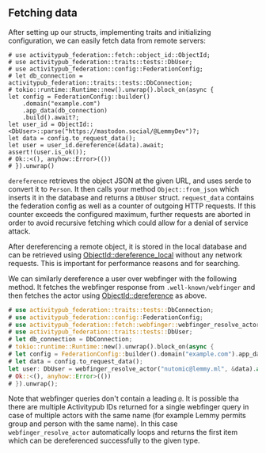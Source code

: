 ## Fetching data

After setting up our structs, implementing traits and initializing configuration, we can easily fetch data from remote servers:

```no_run
# use activitypub_federation::fetch::object_id::ObjectId;
# use activitypub_federation::traits::tests::DbUser;
# use activitypub_federation::config::FederationConfig;
# let db_connection = activitypub_federation::traits::tests::DbConnection;
# tokio::runtime::Runtime::new().unwrap().block_on(async {
let config = FederationConfig::builder()
    .domain("example.com")
    .app_data(db_connection)
    .build().await?;
let user_id = ObjectId::<DbUser>::parse("https://mastodon.social/@LemmyDev")?;
let data = config.to_request_data();
let user = user_id.dereference(&data).await;
assert!(user.is_ok());
# Ok::<(), anyhow::Error>(())
# }).unwrap()
```

`dereference` retrieves the object JSON at the given URL, and uses serde to convert it to `Person`. It then calls your method `Object::from_json` which inserts it in the database and returns a `DbUser` struct. `request_data` contains the federation config as well as a counter of outgoing HTTP requests. If this counter exceeds the configured maximum, further requests are aborted in order to avoid recursive fetching which could allow for a denial of service attack.

After dereferencing a remote object, it is stored in the local database and can be retrieved using [ObjectId::dereference_local](crate::fetch::object_id::ObjectId::dereference_local) without any network requests. This is important for performance reasons and for searching.

We can similarly dereference a user over webfinger with the following method. It fetches the webfinger response from `.well-known/webfinger` and then fetches the actor using [ObjectId::dereference](crate::fetch::object_id::ObjectId::dereference) as above.
```rust
# use activitypub_federation::traits::tests::DbConnection;
# use activitypub_federation::config::FederationConfig;
# use activitypub_federation::fetch::webfinger::webfinger_resolve_actor;
# use activitypub_federation::traits::tests::DbUser;
# let db_connection = DbConnection;
# tokio::runtime::Runtime::new().unwrap().block_on(async {
# let config = FederationConfig::builder().domain("example.com").app_data(db_connection).build().await?;
# let data = config.to_request_data();
let user: DbUser = webfinger_resolve_actor("nutomic@lemmy.ml", &data).await?;
# Ok::<(), anyhow::Error>(())
# }).unwrap();
```

Note that webfinger queries don't contain a leading `@`. It is possible tha there are multiple Activitypub IDs returned for a single webfinger query in case of multiple actors with the same name (for example Lemmy permits group and person with the same name). In this case `webfinger_resolve_actor` automatically loops and returns the first item which can be dereferenced successfully to the given type.